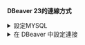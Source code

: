 **DBeaver 23的連線方式**

<details>
<summary> 設定MYSQL </summary>
1. 在 WSL 2 中啟動 MySQL 服務
1-1. 啟動 MySQL 服務：
 開啟 WSL 終端，並執行以下命令以啟動 MySQL 服務：
 ```
 sudo service mysql start
 ```
 1-2. 檢查 MySQL 服務狀態：
 確保 MySQL 服務正在運作：
 ```
 sudo service mysql status
 ```
2. 尋找 WSL 2 的 IP 位址
 為了從 Windows 連線到 WSL 2 中的 MySQL，您需要找到 WSL 2 的 IP 位址。
 2-1. 在 WSL 終端機中取得 IP 位址：
 ```
 hostname -I
 ```
3. 設定 MySQL 允許外部連接
 3-1. 編輯 MySQL 設定檔設定檔(可跳過)：
 編輯 MySQL 設定檔 mysqld.cnf：
 ```
 sudo nano /etc/mysql/mysql.conf.d/mysqld.cnf
 ```
 3-2. 修改綁定位址：
 找到 bind-address 行，並將其改為 0.0.0.0，以允許來自所有位址的連接：
 > bind-address = 0.0.0.0
 3-3. 儲存並退出：
 按 Ctrl + X，然後按 Y，最後按 Enter 儲存並退出編輯器。
 3-4. 重啟 MySQL 服務：
 ```
 sudo service mysql restart
 ```
 3-5. 建立遠端存取使用者（可選）：
 確保 MySQL 使用者允許從外部連線。如果需要，可以建立一個允許從任何主機連接的使用者：
 ```
 CREATE USER 'your_username'@'%' IDENTIFIED BY 'your_password';
 GRANT ALL PRIVILEGES ON *.* TO 'your_username'@'%';
 FLUSH PRIVILEGES;
 ```
 </details>

<details>
<summary> 在 DBeaver 中設定連接 </summary>
點選功能表列中的 "Database" -> "New Connection"。
選擇 MySQL，然後點選 "Next"。
設定連接參數：

在 "Connection Settings" 頁面中，填寫以下資訊：

主機名稱：輸入 WSL 2 的 IP 位址，例如 172.20.240.1。
連接埠：預設 MySQL 連接埠為 3306，如果有更改，請填寫相應連接埠。
資料庫：輸入您要連線的資料庫名稱。
使用者名稱：輸入 MySQL 使用者名，例如 root 或新建立的使用者。
密碼：輸入對應的使用者密碼。
測試連接：

點選 "Test Connection" 按鈕，確保 DBeaver 能成功連線到 MySQL 資料庫。

儲存連線：

如果測試連線成功，點選 "Finish" 儲存連線設定。
</details>